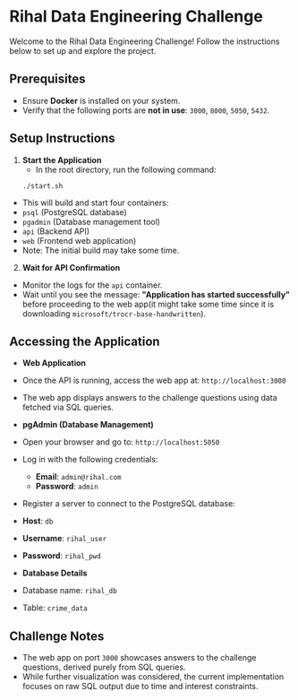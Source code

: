 # Rihal Data Engineering Challenge

Welcome to the Rihal Data Engineering Challenge! Follow the instructions below to set up and explore the project.

## Prerequisites
- Ensure **Docker** is installed on your system.
- Verify that the following ports are **not in use**: `3000`, `8000`, `5050`, `5432`.

## Setup Instructions
1. **Start the Application**
   - In the root directory, run the following command:
    ```
    ./start.sh
    ```

- This will build and start four containers:
- `psql` (PostgreSQL database)
- `pgadmin` (Database management tool)
- `api` (Backend API)
- `web` (Frontend web application)
- Note: The initial build may take some time.

2. **Wait for API Confirmation**
- Monitor the logs for the `api` container.
- Wait until you see the message: **"Application has started successfully"** before proceeding to the web app(it might take some time since it is downloading `microsoft/trocr-base-handwritten`).

## Accessing the Application
- **Web Application**
- Once the API is running, access the web app at: `http://localhost:3000`
- The web app displays answers to the challenge questions using data fetched via SQL queries.

- **pgAdmin (Database Management)**
- Open your browser and go to: `http://localhost:5050`
- Log in with the following credentials:
    - **Email**: `admin@rihal.com`
    - **Password**: `admin`
- Register a server to connect to the PostgreSQL database:
- **Host**: `db`
- **Username**: `rihal_user`
- **Password**: `rihal_pwd`

- **Database Details**
- Database name: `rihal_db`
- Table: `crime_data`

## Challenge Notes
- The web app on port `3000` showcases answers to the challenge questions, derived purely from SQL queries.
- While further visualization was considered, the current implementation focuses on raw SQL output due to time and interest constraints.